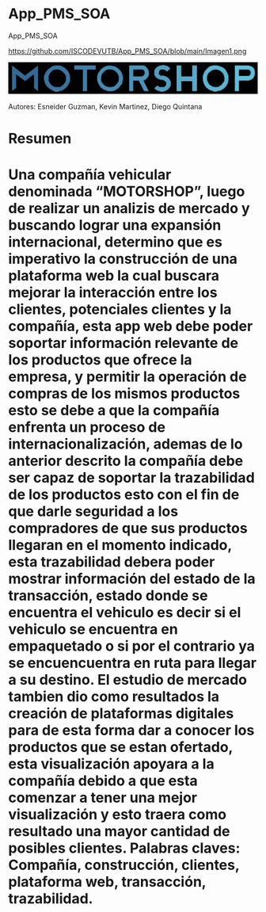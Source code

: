 # App_PMS_SOA
App_PMS_SOA

https://github.com/ISCODEVUTB/App_PMS_SOA/blob/main/Imagen1.png 

![vida](https://raw.githubusercontent.com/ISCODEVUTB/App_PMS_SOA/main/logo_motorshop.jpg)

Autores: Esneider Guzman, Kevin Martinez, Diego Quintana

<h1>Resumen<h1>

Una compañía vehicular denominada “MOTORSHOP”, luego de realizar un analizis de mercado y buscando lograr una expansión internacional, determino que es imperativo la construcción de una plataforma web la cual buscara mejorar la interacción entre los clientes, potenciales clientes y la compañía, esta app web debe poder soportar información relevante de los productos que ofrece la empresa, y permitir la operación de compras de los mismos productos esto se debe a que la compañía enfrenta un proceso de internacionalización, ademas de lo anterior descrito la compañía debe ser capaz de soportar la trazabilidad de los productos esto con el fin de que darle seguridad a los compradores de que sus productos llegaran en el momento indicado, esta trazabilidad debera poder mostrar información del estado de la transacción, estado donde se encuentra el vehiculo es decir si el vehiculo se encuentra en empaquetado o si por el contrario ya se encuencuentra en ruta para llegar a su destino. 
El estudio de mercado tambien dio como resultados la creación de plataformas digitales para de esta forma dar a conocer los productos que se estan ofertado, esta visualización apoyara a la compañía debido a que esta comenzar a tener una mejor visualización y esto traera como resultado una mayor cantidad de posibles clientes.
  Palabras claves: Compañía, construcción, clientes, plataforma web, transacción, trazabilidad.
